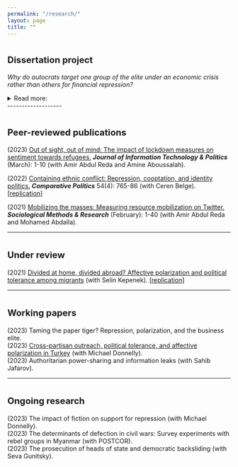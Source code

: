 ```yaml
---
permalink: "/research/"
layout: page
title: ""
---
```


# <span style="font-size: 20px; ">Dissertation project</span>
*Why do autocrats target one group of the elite under an economic crisis rather than others for financial repression?* 

<details> <summary>Read more:</summary>
Under protracted economic crises, authoritarian co-optative systems often become untenable. Economic crises put constraints on available resources and the range of policy options at the regime’s disposal. As a response, if autocrats lack access to other natural resources, they must ramp up repression and reduce the winning coalition’s size. In other words, under economic constraints, autocrats do not just repress opponents but also coerce allies and purge them out of the power-sharing arrangements. This shift in gears, however, is not of choice but necessity. Under resource constraints, an autocrat must prioritize one group of close allies over the others to keep the support coalition intact. Yet, we still know very little about <i>who exactly</i> autocrats decide to kick out from the ruling coalition and target with repression under resource constraints. This is the gap my dissertation aims to fill. <br>
  <br> 
  
First, I argue that under resource constraints, autocrats’ hands may be tied regarding whom they can sideline from the ruling coalition. Their political economies may structurally determine the menu of options available. The targeting decisions of repression are contingent on the regime's economic growth strategy and the type of economic crisis that the country is going through. That is why the economic sector that a business elite operates in and their firm's characteristics shape a dictator's decisions on financial coercion. In other words, beyond perceptions of threat and loyalty, there are certain political economy considerations at play. <br>
  <br>

Secondly, autocrats employ polarization in tandem with repression of the business elite to justify their policies by tapping into anti-business public sentiment. Public support is a key mechanism here because elite purges and repression are often coupled with legitimation efforts around these coercive acts to hedge against a potential elite dissent. Because the co-opted business elite is often perceived as corrupt by the masses, marked by easened bureaucratic regulations, preferential treatments, and lucrative public contracts, autocrats exploit polarized environments to quickly stigmatize an in-group member of the business elite working in a co-opted industry and blame them for pressing economic problems. That means autocrats may find it easier to enlist public support for ousting previously co-opted allies in politicized and co-opted sectors with a long history of receiving public bids. Polarization is a useful tool of political technology, especially in times of dwindling resources, since it provides maneuvering room for the autocrat to calibrate the existing ruling coalition and justify expropriation and economic coercion. 

</details>
-------------------

# <span style="font-size: 20px; ">Peer-reviewed publications</span>

(2023) [Out of sight, out of mind: The impact of lockdown measures on sentiment towards refugees.](https://doi-org.myaccess.library.utoronto.ca/10.1080/19331681.2023.2183301) ***Journal of Information Technology & Politics*** (March): 1-10 (with Amir Abdul Reda and Amine Aboussalah). 

(2022) [Containing ethnic conflict: Repression, cooptation, and identity politics.](https://www-ingentaconnect-com.myaccess.library.utoronto.ca/content/cuny/cp/2022/00000054/00000004/art00009;jsessionid=2tmvwvakp99lp.x-ic-live-01) ***Comparative Politics*** 54(4): 765-86 (with Ceren Belge). \[[replication\]](https://github.com/semuhi/cp-ethnic-conflict) 

(2021) [Mobilizing the masses: Measuring resource mobilization on Twitter.](https://doi-org.myaccess.library.utoronto.ca/10.1177/0049124120986197) ***Sociological Methods & Research*** (February): 1-40 (with Amir Abdul Reda and Mohamed Abdalla). 

-------------------

# <span style="font-size: 20px; ">Under review</span>

(2021) [Divided at home, divided abroad? Affective polarization and political tolerance among migrants](https://www.researchgate.net/publication/354914015_Divided_at_Home_Divided_Abroad) (with Selin Kepenek). \[[replication\]](https://github.com/semuhi/polarization)

-------------------

# <span style="font-size: 20px; ">Working papers</span>

(2023) Taming the paper tiger? Repression, polarization, and the business elite. <br>
(2023) [Cross-partisan outreach, political tolerance, and affective polarization in Turkey](https://egap.org/project/does-every-cloud-have-a-silver-lining-disasters-and-polarization/) (with Michael Donnelly). <br>
(2023) Authoritarian power-sharing and information leaks (with Sahib Jafarov). <br>

-------------------

# <span style="font-size: 20px; ">Ongoing research</span>

(2023) The impact of fiction on support for repression (with Michael Donnelly). <br>
(2023) The determinants of defection in civil wars: Survey experiments with rebel groups in Myanmar (with POSTCOR). <br>
(2023) The prosecution of heads of state and democratic backsliding (with Seva Gunitsky).

